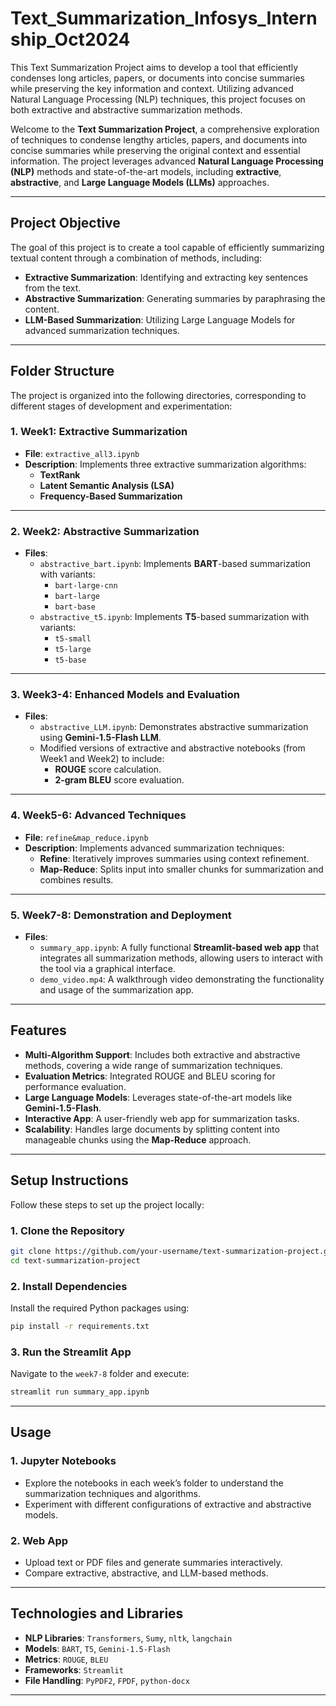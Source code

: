 # Text_Summarization_Infosys_Internship_Oct2024
This Text Summarization Project aims to develop a tool that efficiently condenses long articles, papers, or documents into concise summaries while preserving the key information and context. Utilizing advanced Natural Language Processing (NLP) techniques, this project focuses on both extractive and abstractive summarization methods.

Welcome to the **Text Summarization Project**, a comprehensive exploration of techniques to condense lengthy articles, papers, and documents into concise summaries while preserving the original context and essential information. The project leverages advanced **Natural Language Processing (NLP)** methods and state-of-the-art models, including **extractive**, **abstractive**, and **Large Language Models (LLMs)** approaches.

---

## **Project Objective**
The goal of this project is to create a tool capable of efficiently summarizing textual content through a combination of methods, including:
- **Extractive Summarization**: Identifying and extracting key sentences from the text.
- **Abstractive Summarization**: Generating summaries by paraphrasing the content.
- **LLM-Based Summarization**: Utilizing Large Language Models for advanced summarization techniques.

---

## **Folder Structure**
The project is organized into the following directories, corresponding to different stages of development and experimentation:

### **1. Week1: Extractive Summarization**
- **File**: `extractive_all3.ipynb`
- **Description**: Implements three extractive summarization algorithms:
  - **TextRank**
  - **Latent Semantic Analysis (LSA)**
  - **Frequency-Based Summarization**

---

### **2. Week2: Abstractive Summarization**
- **Files**:
  - `abstractive_bart.ipynb`: Implements **BART**-based summarization with variants:
    - `bart-large-cnn`
    - `bart-large`
    - `bart-base`
  - `abstractive_t5.ipynb`: Implements **T5**-based summarization with variants:
    - `t5-small`
    - `t5-large`
    - `t5-base`

---

### **3. Week3-4: Enhanced Models and Evaluation**
- **Files**:
  - `abstractive_LLM.ipynb`: Demonstrates abstractive summarization using **Gemini-1.5-Flash LLM**.
  - Modified versions of extractive and abstractive notebooks (from Week1 and Week2) to include:
    - **ROUGE** score calculation.
    - **2-gram BLEU** score evaluation.

---

### **4. Week5-6: Advanced Techniques**
- **File**: `refine&map_reduce.ipynb`
- **Description**: Implements advanced summarization techniques:
  - **Refine**: Iteratively improves summaries using context refinement.
  - **Map-Reduce**: Splits input into smaller chunks for summarization and combines results.

---

### **5. Week7-8: Demonstration and Deployment**
- **Files**:
  - `summary_app.ipynb`: A fully functional **Streamlit-based web app** that integrates all summarization methods, allowing users to interact with the tool via a graphical interface.
  - `demo_video.mp4`: A walkthrough video demonstrating the functionality and usage of the summarization app.

---

## **Features**
- **Multi-Algorithm Support**: Includes both extractive and abstractive methods, covering a wide range of summarization techniques.
- **Evaluation Metrics**: Integrated ROUGE and BLEU scoring for performance evaluation.
- **Large Language Models**: Leverages state-of-the-art models like **Gemini-1.5-Flash**.
- **Interactive App**: A user-friendly web app for summarization tasks.
- **Scalability**: Handles large documents by splitting content into manageable chunks using the **Map-Reduce** approach.

---

## **Setup Instructions**
Follow these steps to set up the project locally:

### **1. Clone the Repository**
```bash
git clone https://github.com/your-username/text-summarization-project.git
cd text-summarization-project
```

### **2. Install Dependencies**
Install the required Python packages using:
```bash
pip install -r requirements.txt
```

### **3. Run the Streamlit App**
Navigate to the `week7-8` folder and execute:
```bash
streamlit run summary_app.ipynb
```

---

## **Usage**
### **1. Jupyter Notebooks**
- Explore the notebooks in each week’s folder to understand the summarization techniques and algorithms.
- Experiment with different configurations of extractive and abstractive models.

### **2. Web App**
- Upload text or PDF files and generate summaries interactively.
- Compare extractive, abstractive, and LLM-based methods.

---

## **Technologies and Libraries**
- **NLP Libraries**: `Transformers`, `Sumy`, `nltk`, `langchain`
- **Models**: `BART`, `T5`, `Gemini-1.5-Flash`
- **Metrics**: `ROUGE`, `BLEU`
- **Frameworks**: `Streamlit`
- **File Handling**: `PyPDF2`, `FPDF`, `python-docx`

---



